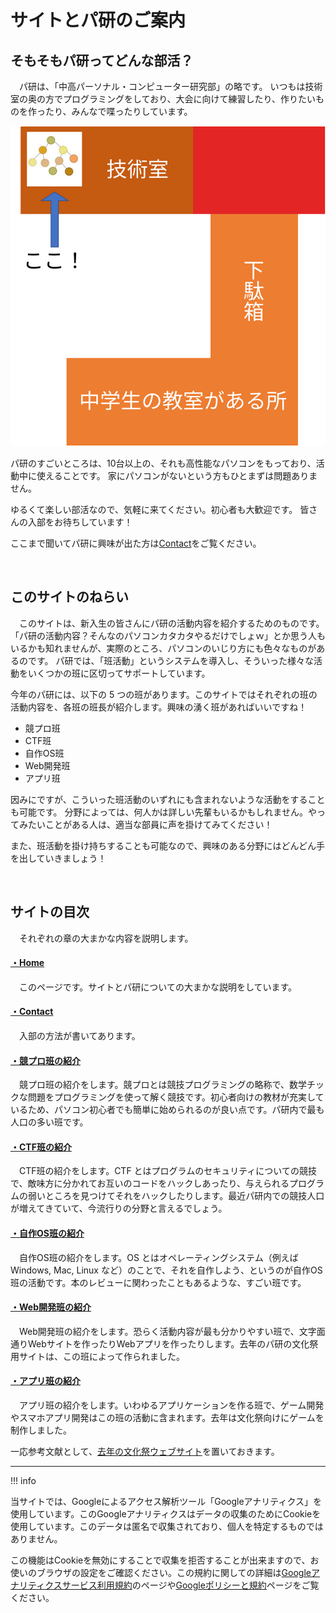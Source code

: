 # サイトとパ研のご案内

## そもそもパ研ってどんな部活？
　パ研は、「中高パーソナル・コンピューター研究部」の略です。
いつもは技術室の奥の方でプログラミングをしており、大会に向けて練習したり、作りたいものを作ったり、みんなで喋ったりしています。

<img src="./about/about-map.svg">

パ研のすごいところは、10台以上の、それも高性能なパソコンをもっており、活動中に使えることです。
家にパソコンがないという方もひとまずは問題ありません。

ゆるくて楽しい部活なので、気軽に来てください。初心者も大歓迎です。
皆さんの入部をお待ちしています！

ここまで聞いてパ研に興味が出た方は[Contact](contact)をご覧ください。

<br>

## このサイトのねらい
　このサイトは、新入生の皆さんにパ研の活動内容を紹介するためのものです。
「パ研の活動内容？そんなのパソコンカタカタやるだけでしょｗ」とか思う人もいるかも知れませんが、実際のところ、パソコンのいじり方にも色々なものがあるのです。
パ研では、「班活動」というシステムを導入し、そういった様々な活動をいくつかの班に区切ってサポートしています。

今年のパ研には、以下の $5$ つの班があります。このサイトではそれぞれの班の活動内容を、各班の班長が紹介します。興味の湧く班があればいいですね！

- 競プロ班
- CTF班
- 自作OS班
- Web開発班
- アプリ班

因みにですが、こういった班活動のいずれにも含まれないような活動をすることも可能です。
分野によっては、何人かは詳しい先輩もいるかもしれません。やってみたいことがある人は、適当な部員に声を掛けてみてください！

また、班活動を掛け持ちすることも可能なので、興味のある分野にはどんどん手を出していきましょう！

<br>

## サイトの目次
　それぞれの章の大まかな内容を説明します。

#### [・Home](./)
　このページです。サイトとパ研についての大まかな説明をしています。

#### [・Contact](contact)
　入部の方法が書いてあります。

#### [・競プロ班の紹介](CP)
　競プロ班の紹介をします。競プロとは競技プログラミングの略称で、数学チックな問題をプログラミングを使って解く競技です。初心者向けの教材が充実しているため、パソコン初心者でも簡単に始められるのが良い点です。パ研内で最も人口の多い班です。

#### [・CTF班の紹介](CTF)
　CTF班の紹介をします。CTF とはプログラムのセキュリティについての競技で、敵味方に分かれてお互いのコードをハックしあったり、与えられるプログラムの弱いところを見つけてそれをハックしたりします。最近パ研内での競技人口が増えてきていて、今流行りの分野と言えるでしょう。

#### [・自作OS班の紹介](OS)
　自作OS班の紹介をします。OS とはオペレーティングシステム（例えば Windows, Mac, Linux など）のことで、それを自作しよう、というのが自作OS班の活動です。本のレビューに関わったこともあるような、すごい班です。

#### [・Web開発班の紹介](Web)
　Web開発班の紹介をします。恐らく活動内容が最も分かりやすい班で、文字面通りWebサイトを作ったりWebアプリを作ったりします。去年のパ研の文化祭用サイトは、この班によって作られました。

#### [・アプリ班の紹介](App)
　アプリ班の紹介をします。いわゆるアプリケーションを作る班で、ゲーム開発やスマホアプリ開発はこの班の活動に含まれます。去年は文化祭向けにゲームを制作しました。


一応参考文献として、[去年の文化祭ウェブサイト](https://paken2020.web.app/)を置いておきます。

******

!!! info
    <div class="quote">当サイトでは、Googleによるアクセス解析ツール「Googleアナリティクス」を使用しています。このGoogleアナリティクスはデータの収集のためにCookieを使用しています。このデータは匿名で収集されており、個人を特定するものではありません。<p></p><p>この機能はCookieを無効にすることで収集を拒否することが出来ますので、お使いのブラウザの設定をご確認ください。この規約に関しての詳細は<a href="https://marketingplatform.google.com/about/analytics/terms/jp/" rel="noopener noreferrer" target="_blank" class="external ext_icon">Googleアナリティクスサービス利用規約</a>のページや<a href="https://policies.google.com/technologies/ads?hl=ja" rel="noopener noreferrer" target="_blank" class="external ext_icon">Googleポリシーと規約</a>ページをご覧ください。</p></div>
